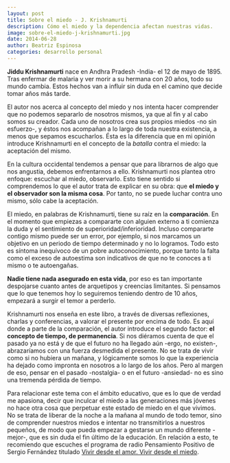 ```yaml
---
layout: post
title: Sobre el miedo - J. Krishnamurti
description: Cómo el miedo y la dependencia afectan nuestras vidas.
image: sobre-el-miedo-j-krishnamurti.jpg
date: 2014-06-28
author: Beatriz Espinosa
categories: desarrollo personal
---
```


**Jiddu Krishnamurti** nace en Andhra Pradesh -India- el 12 de mayo de 1895.
Tras enfermar de malaria y ver morir a su hermana con 20 años, todo su mundo
cambia. Estos hechos van a influir sin duda en el camino que decide tomar años
más tarde.

El autor nos acerca al concepto del miedo y nos intenta hacer comprender que no
podemos separarlo de nosotros mismos, ya que al fin y al cabo somos su creador.
Cada uno de nosotros crea sus propios miedos -no sin esfuerzo-, y éstos nos
acompañan a lo largo de toda nuestra existencia, a menos que sepamos
escucharlos. Ésta es la diferencia que en mi opinión introduce Krishnamurti en
el concepto de la *batalla* contra el miedo: la aceptación del mismo.

En la cultura occidental tendemos a pensar que para librarnos de algo que nos
angustia, debemos enfrentarnos a ello. Krishnamurti nos plantea otro enfoque:
escuchar al miedo, observarlo. Esto tiene sentido si comprendemos lo que el
autor trata de explicar en su obra: que **el miedo y el observador son la misma
cosa**. Por tanto, no se puede luchar contra uno mismo, sólo cabe la aceptación.

El miedo, en palabras de Krishnamurti, tiene su raíz en la **comparación**. En
el momento que empiezas a compararte con alguien externo a ti comienza la duda y
el sentimiento de superioridad/inferioridad. Incluso compararte contigo mismo
puede ser un error, por ejemplo, si nos marcamos un objetivo en un periodo de
tiempo determinado y no lo logramos. Todo esto es síntoma inequívoco de un pobre
autoconocimiento, porque tanto la falta como el exceso de autoestima son
indicativos de que no te conoces a ti mismo o te autoengañas.

**Nadie tiene nada asegurado en esta vida**, por eso es tan importante
despojarse cuanto antes de arquetipos y creencias limitantes. Si pensamos que lo
que tenemos hoy lo seguiremos teniendo dentro de 10 años, empezará a surgir el
temor a perderlo.

Krishnamurti nos enseña en este libro, a través de diversas reflexiones, charlas
y conferencias, a valorar el presente por encima de todo. Es aquí donde a parte
de la comparación, el autor introduce el segundo factor: **el concepto de
tiempo, de permanencia**. Si nos diéramos cuenta de que el pasado ya no está y
de que el futuro no ha llegado aún -ergo, no existen-, abrazaríamos con una
fuerza desmedida el presente. No se trata de vivir como si no hubiera un mañana,
y lógicamente somos lo que la experiencia ha dejado como impronta en nosotros a
lo largo de los años. Pero al margen de eso, pensar en el pasado -nostalgia- o
en el futuro -ansiedad- no es sino una tremenda pérdida de tiempo.

Para relacionar este tema con el ámbito educativo, que es lo que de verdad me
apasiona, decir que inculcar el miedo a las generaciones más jóvenes no hace
otra cosa que perpetuar este estado de miedo en el que vivimos. No se trata de
liberar de la noche a la mañana al mundo de todo temor, sino de comprender
nuestros miedos e intentar no transmitirlos a nuestros pequeños, de modo que
pueda empezar a gestarse un mundo diferente -mejor-, que es sin duda el fin
último de la educación. En relación a esto, te recomiendo que escuches el
programa de radio Pensamiento Positivo de Sergio Fernández titulado [Vivir desde
el amor. Vivir desde el miedo][1].


[1]: https://www.youtube.com/watch?v=4QZN1YL5BdA.
